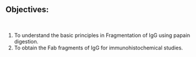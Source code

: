 ## Objectives:
 
&nbsp;

1. To understand the basic principles in Fragmentation of IgG using papain digestion.
2. To obtain the Fab fragments of IgG for immunohistochemical studies.

